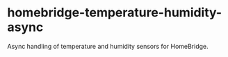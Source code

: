 # homebridge-temperature-humidity-async
Async handling of temperature and humidity sensors for HomeBridge.

